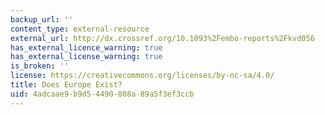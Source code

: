 ```yaml
---
backup_url: ''
content_type: external-resource
external_url: http://dx.crossref.org/10.1093%2Fembo-reports%2Fkvd056
has_external_licence_warning: true
has_external_license_warning: true
is_broken: ''
license: https://creativecommons.org/licenses/by-nc-sa/4.0/
title: Does Europe Exist?
uid: 4adcaae9-b9d5-4490-808a-89a5f3ef3ccb
---
```

